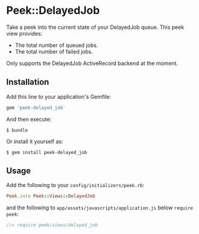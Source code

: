 # Peek::DelayedJob

Take a peek into the current state of your DelayedJob queue. This peek view provides:

- The total number of queued jobs.
- The total number of failed jobs.

Only supports the DelayedJob ActiveRecord backend at the moment.

## Installation

Add this line to your application's Gemfile:

```ruby
gem 'peek-delayed_job'
```

And then execute:

    $ bundle

Or install it yourself as:

    $ gem install peek-delayed_job

## Usage

Add the following to your `config/initializers/peek.rb`:

```ruby
Peek.into Peek::Views::DelayedJob
```

and the following to `app/assets/javascripts/application.js` below `require peek`:

```javascript
//= require peek/views/delayed_job
```

